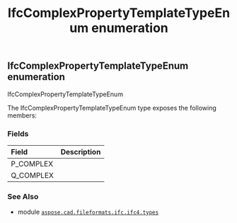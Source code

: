﻿---
title: IfcComplexPropertyTemplateTypeEnum enumeration
second_title: Aspose.CAD for Python via .NET API References
description: 
type: docs
weight: 2260
url: /python-net/aspose.cad.fileformats.ifc.ifc4.types/ifccomplexpropertytemplatetypeenum/
is_root: false
---

## IfcComplexPropertyTemplateTypeEnum enumeration

IfcComplexPropertyTemplateTypeEnum



The IfcComplexPropertyTemplateTypeEnum type exposes the following members:

### Fields
| Field | Description |
| :- | :- |
| P_COMPLEX |  |
| Q_COMPLEX |  |



### See Also
* module [`aspose.cad.fileformats.ifc.ifc4.types`](..)
